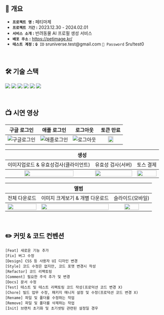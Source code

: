 
## 📌 개요


- **`프로젝트 명` :** 페티마제
- **`프로젝트 기간` :** 2023.12.30 - 2024.02.01
- **`서비스 소개` :** 반려동물 AI 프로필 생성 서비스
- **`배포 주소` :** https://petimage.kr/
- **`테스트 계정` :**  `🔒 ID`  sruniverse<hi>.test<hi>@gmail<hi>.com `🔑 Password`  Sru!test0
  
<br/>   

## 🛠️ 기술 스택
<p>
<img src="https://img.shields.io/badge/Typescript-3178C6?style=flat&logo=Typescript&logoColor=white"> 
  <img src="https://img.shields.io/badge/Axios-5A29E4?style=flat&logo=Axios&logoColor=white">
   <img src="https://img.shields.io/badge/React Query-FF4154?style=flat&logo=ReactQuery&logoColor=white">
  <img src="https://img.shields.io/badge/Mui-007FFF?style=flat&logo=Mui&logoColor=white"> 
  <img src="https://img.shields.io/badge/React Router-CA4245?style=flat&logo=ReactRouter&logoColor=white">
  <img src="https://img.shields.io/badge/Vite-646CFF?style=flat&logo=Vite&logoColor=white"> 
</p>

<br/>  


## 📺 시연 영상
|구글 로그인|애플 로그인|로그아웃|토큰 만료|
|:---:|:---:|:---:|:---:|
|![구글로그인](https://github.com/skyblusea/petimage/assets/116185146/a36f9712-23b9-42a3-be32-8ccc207494ca)|![애플로그인](https://github.com/skyblusea/petimage/assets/116185146/a2d0c53b-c248-4fb0-9748-e18e37d74258)|![로그아웃](https://github.com/skyblusea/petimage/assets/116185146/0bf262b7-8f77-4d2c-9e5b-5457e192822f)|<img src="https://github.com/skyblusea/petimage/assets/116185146/a090ab39-47bc-417a-acde-4a72674a3793" width="52%" />|


<table>
      <thead>

  <tr>
    <th colspan="3">생성</th>
  </tr>
      </thead>
    <tbody>
  <tr>
    <td align="center">이미지업로드 & 유효성검사(클라이언트)</td>
    <td align="center">유효성 검사(서버)</td>
    <td align="center">토스 결제</td>
  </tr>
        </tbody>
  <tr>
    <td align="center"><img src="https://github.com/skyblusea/petimage/assets/116185146/d42d9057-e636-4ba9-a210-c70db3cc3625" width="77%" /></td>
    <td align="center"><img src="https://github.com/skyblusea/petimage/assets/116185146/a67f4782-6a39-413f-b0d6-403a4b133908" width="100%" /></td>
    <td align="center"><img src="https://github.com/skyblusea/petimage/assets/116185146/d4153d0e-394b-4c97-a81b-8e9ed9e82093" width="100%" /></td>
  </tr>
      </tbody>

</table>

<table>
      <thead>
  <tr>
    <th colspan="3">앨범</th>
  </tr>
      </thead>
    <tbody>
  <tr>
    <td align="center">전체 다운로드</td>
    <td align="center">이미지 크게보기 & 개별 다운로드</td>
    <td align="center">슬라이드(모바일)</td>
  </tr>
        </tbody>
  <tr>
    <td align="center"><img src="https://github.com/skyblusea/petimage/assets/116185146/853e3161-37e4-4377-87ff-ec6fd12b70e7" width="100%" /></td>
    <td align="center"><img src="https://github.com/skyblusea/petimage/assets/116185146/63ce4299-0347-4d2f-8e51-020d83f42ddc" width="100%" /></td>
    <td align="center"><img src="https://github.com/skyblusea/petimage/assets/116185146/c1880b2d-f5ba-4392-9b01-daa4d960bb5a" width="64%" /></td>
  </tr>
      </tbody>
</table>



<br/>


## :pencil2: 커밋 & 코드 컨벤션
```
[Feat] 새로운 기능 추가 
[Fix] 버그 수정 
[Design] CSS 등 사용자 UI 디자인 변경 
[Style] 코드 수정은 없지만, 코드 포맷 변경시 작성 
[Refactor] 코드 리팩토링 
[Comment] 필요한 주석 추가 및 변경 
[Docs] 문서 수정 
[Test] 테스트 및 테스트 리팩토링 코드 작성(프로덕션 코드 변경 X) 
[Chore] 빌드 업무 수정, 패키지 매니저 설정 및 수정(프로덕션 코드 변경 X) 
[Rename] 파일 및 폴더를 수정하는 작업 
[Remove] 파일 및 폴더를 삭제하는 작업 
[Init] 브랜치 초기화 및 초기셋팅 관련된 설정일 경우
```

